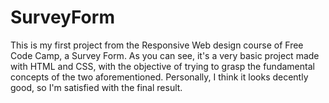 # SurveyForm
This is my first project from the Responsive Web design course of Free Code Camp, a Survey Form.
As you can see, it's a very basic project made with HTML and CSS, with the objective of trying to grasp the fundamental concepts of the two aforementioned.
Personally, I think it looks decently good, so I'm satisfied with the final result.
